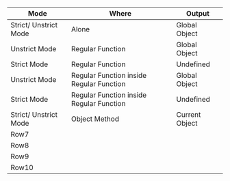 | Mode                  | Where                                    | Output         |
| --------------------- | ---------------------------------------- | -------------- |
| Strict/ Unstrict Mode | Alone                                    | Global Object  |
| Unstrict Mode         | Regular Function                         | Global Object  |
| Strict Mode           | Regular Function                         | Undefined      |
| Unstrict Mode         | Regular Function inside Regular Function | Global Object  |
| Strict Mode           | Regular Function inside Regular Function | Undefined      |
| Strict/ Unstrict Mode | Object Method                            | Current Object |
| Row7                  |                                          |                |
| Row8                  |                                          |                |
| Row9                  |                                          |                |
| Row10                 |                                          |                |
